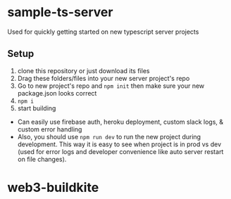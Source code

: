 # sample-ts-server

Used for quickly getting started on new typescript server projects

## Setup
1. clone this repository or just download its files
2. Drag these folders/files into your new server project's repo
3. Go to new project's repo and `npm init` then make sure your new package.json looks correct
4. `npm i`
5. start building

- Can easily use firebase auth, heroku deployment, custom slack logs, & custom error handling
- Also, you should use `npm run dev` to run the new project during development. This way it is easy to see when project is in prod vs dev (used for error logs and developer convenience like auto server restart on file changes).
# web3-buildkite
